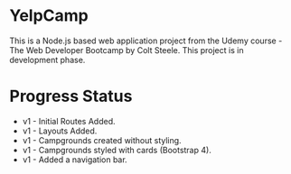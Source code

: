 # YelpCamp 

This is a Node.js based web application project from the Udemy course - The Web Developer Bootcamp by Colt Steele.
This project is in development phase. 

# Progress Status
* v1 - Initial Routes Added. 
* v1 - Layouts Added.
* v1 - Campgrounds created without styling.
* v1 - Campgrounds styled with cards (Bootstrap 4).
* v1 - Added a navigation bar.